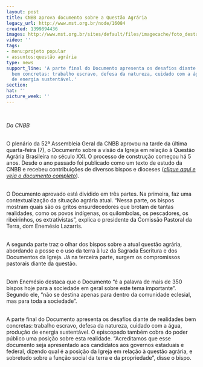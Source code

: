 ```yaml
---
layout: post
title: CNBB aprova documento sobre a Questão Agrária
legacy_url: http://www.mst.org.br/node/16084
created: 1399894436
images: http://www.mst.org.br/sites/default/files/imagecache/foto_destaque/DomEnemsio_Divulgacao.JPG
video: ''
tags:
- menu:projeto popular
- assuntos:questão agrária
type: news
support_line: 'A parte final do Documento apresenta os desafios diante de realidades
  bem concretas: trabalho escravo, defesa da natureza, cuidado com a água, produção
  de energia sustentável.'
section: 
hat: ''
picture_week: ''
---
```

<p class="MsoNormal">&nbsp;</p><p class="MsoNormal"><o:p><em>Da CNBB&nbsp;</em></o:p></p><p class="MsoNormal"><br>O plenário da 52ª Assembleia Geral da CNBB aprovou na tarde da última quarta-feira (7), o Documento sobre a visão da Igreja em relação à Questão Agrária Brasileira no século XXI. O processo de construção começou há 5 anos. Desde o ano passado foi publicado como um texto de estudo da CNBB e recebeu contribuições de diversos bispos e dioceses (<em><a href="http://file:///C:/Documents%20and%20Settings/assessoria/Meus%20documentos/Downloads/Quest%C3%A3o%20agr%C3%A1ria%2052%20AG%20CNBB%20final.pdf">clique aqui e veja o documento completo</a></em>).</p><p class="MsoNormal"><br>O Documento aprovado está dividido em três partes. Na primeira, faz uma contextualização da situação agrária atual. “Nessa parte, os bispos mostram quais são os gritos ensurdecedores que brotam de tantas realidades, como os povos indígenas, os quilombolas, os pescadores, os ribeirinhos, os extrativistas”, explica o presidente da Comissão Pastoral da Terra, dom Enemésio Lazarris.</p><p class="MsoNormal"><br>A segunda parte traz o olhar dos bispos sobre a atual questão agrária, abordando a posse e o uso da terra à luz da Sagrada Escritura e dos Documentos da Igreja. Já na terceira parte, surgem os compromissos pastorais diante da questão.</p><p class="MsoNormal"><br>Dom Enemésio destaca que o Documento “é a palavra de mais de 350 bispos hoje para a sociedade em geral sobre este tema importante”. Segundo ele, “não se destina apenas para dentro da comunidade eclesial, mas para toda a sociedade”.</p><p class="MsoNormal"><br>A parte final do Documento apresenta os desafios diante de realidades bem concretas: trabalho escravo, defesa da natureza, cuidado com a água, produção de energia sustentável. O episcopado também cobra do poder público uma posição sobre esta realidade. “Acreditamos que esse documento seja apresentado aos candidatos aos governos estaduais e federal, dizendo qual é a posição da Igreja em relação à questão agrária, e sobretudo sobre a função social da terra e da propriedade”, disse o bispo.</p><p class="MsoNormal">&nbsp;</p>

